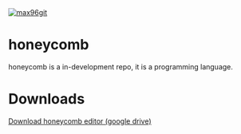 <a href="https://github.com/max96git/honeycomb" target="_blank">
  <img src="assets/images/honeycomb.ico" alt="max96git" />
</a>

# honeycomb
honeycomb is a in-development repo, it is a programming language.
# Downloads
[Download honeycomb editor (google drive)](https://drive.google.com/file/d/1yn0Uby3lBqXWKUizOrq4x7YQ32MVyXec/view)
